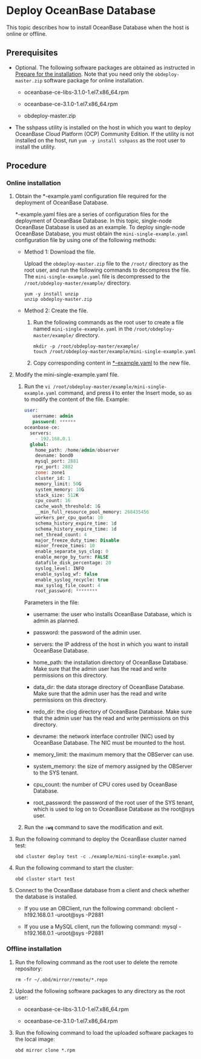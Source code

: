Deploy OceanBase Database 
==============================================

This topic describes how to install OceanBase Database when the host is online or offline. 

Prerequisites 
----------------------------------

* Optional. The following software packages are obtained as instructed in [Prepare for the installation](../4.installation-preparation.md). Note that you need only the `obdeploy-master.zip` software package for online installation. 

  * oceanbase-ce-libs-3.1.0-1.el7.x86_64.rpm

    
  
  * oceanbase-ce-3.1.0-1.el7.x86_64.rpm

    
  
  * obdeploy-master.zip

    
  

  

*
  The sshpass utility is installed on the host in which you want to deploy OceanBase Cloud Platform (OCP) Community Edition.
  If the utility is not installed on the host, run `yum -y install sshpass` as the root user to install the utility.
  




Procedure 
------------------------------

### Online installation 

1. Obtain the \*-example.yaml configuration file required for the deployment of OceanBase Database. 

   \*-example.yaml files are a series of configuration files for the deployment of OceanBase Database. In this topic, single-node OceanBase Database is used as an example. To deploy single-node OceanBase Database, you must obtain the `mini-single-example.yaml` configuration file by using one of the following methods: 
   * Method 1: Download the file. 

     Upload the `obdeploy-master.zip` file to the `/root/` directory as the root user, and run the following commands to decompress the file. The `mini-single-example.yaml` file is decompressed to the `/root/obdeploy-master/example/` directory. 

     ```shell
     yum -y install unzip
     unzip obdeploy-master.zip
     ```

     
   
   * Method 2: Create the file. 

     1. Run the following commands as the root user to create a file named `mini-single-example.yaml` in the `/root/obdeploy-master/example/` directory. 

        ```shell
        mkdir -p /root/obdeploy-master/example/
        touch /root/obdeploy-master/example/mini-single-example.yaml
        ```

        
     
     2. Copy corresponding content in [\*-example.yaml](../8.deploy-appendix/2.example-yaml.md) to the new file.

        
     

     
   

   

2. Modify the mini-single-example.yaml file. 

   1. Run the `vi /root/obdeploy-master/example/mini-single-example.yaml` command, and press **i** to enter the Insert mode, so as to modify the content of the file. Example:

      ```sql
      user:
         username: admin
         password: ******
      oceanbase-ce:
        servers:
          - 192.168.0.1
        global:
          home_path: /home/admin/observer
          devname: bond0
          mysql_port: 2881
          rpc_port: 2882
          zone: zone1
          cluster_id: 1
          memory_limit: 50G
          system_memory: 10G
          stack_size: 512K
          cpu_count: 16
          cache_wash_threshold: 1G
          __min_full_resource_pool_memory: 268435456
          workers_per_cpu_quota: 10
          schema_history_expire_time: 1d
          schema_history_expire_time: 1d
          net_thread_count: 4
          major_freeze_duty_time: Disable
          minor_freeze_times: 10
          enable_separate_sys_clog: 0
          enable_merge_by_turn: FALSE
          datafile_disk_percentage: 20
          syslog_level: INFO
          enable_syslog_wf: false
          enable_syslog_recycle: true
          max_syslog_file_count: 4
          root_password: ********
      ```

      

      Parameters in the file:
      * username: the user who installs OceanBase Database, which is admin as planned.

        
      
      * password: the password of the admin user.

        
      
      * servers: the IP address of the host in which you want to install OceanBase Database.

        
      
      * home_path: the installation directory of OceanBase Database. Make sure that the admin user has the read and write permissions on this directory.

        
      
      * data_dir: the data storage directory of OceanBase Database. Make sure that the admin user has the read and write permissions on this directory.

        
      
      * redo_dir: the clog directory of OceanBase Database. Make sure that the admin user has the read and write permissions on this directory.

        
      
      * devname: the network interface controller (NIC) used by OceanBase Database. The NIC must be mounted to the host.

        
      
      * memory_limit: the maximum memory that the OBServer can use.

        
      
      * system_memory: the size of memory assigned by the OBServer to the SYS tenant.

        
      
      * cpu_count: the number of CPU cores used by OceanBase Database.

        
      
      * root_password: the password of the root user of the SYS tenant, which is used to log on to OceanBase Database as the root@sys user.

        
      

      
   
   2. Run the **`:wq`** command to save the modification and exit.

      
   

   

3. Run the following command to deploy the OceanBase cluster named test: 

   ```shell
   obd cluster deploy test -c ./example/mini-single-example.yaml
   ```

   

4. Run the following command to start the cluster: 

   ```shell
   obd cluster start test
   ```

   

5. Connect to the OceanBase database from a client and check whether the database is installed. 

   * If you use an OBClient, run the following command: obclient -h192.168.0.1 -uroot@sys -P2881

     
   
   * If you use a MySQL client, run the following command: mysql -h192.168.0.1 -uroot@sys -P2881

     
   

   




### Offline installation 

1. Run the following command as the root user to delete the remote repository: 

   ```shell
   rm -fr ~/.obd/mirror/remote/*.repo
   ```

   

2. Upload the following software packages to any directory as the root user: 

   * oceanbase-ce-libs-3.1.0-1.el7.x86_64.rpm

     
   
   * oceanbase-ce-3.1.0-1.el7.x86_64.rpm

     
   

   

3. Run the following command to load the uploaded software packages to the local image: 

   ```shell
   obd mirror clone *.rpm
   ```

   



